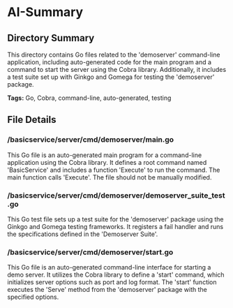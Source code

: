 # AI-Summary
## Directory Summary
This directory contains Go files related to the 'demoserver' command-line application, including auto-generated code for the main program and a command to start the server using the Cobra library. Additionally, it includes a test suite set up with Ginkgo and Gomega for testing the 'demoserver' package.

**Tags:** Go, Cobra, command-line, auto-generated, testing

## File Details
    
### /basicservice/server/cmd/demoserver/main.go
This Go file is an auto-generated main program for a command-line application using the Cobra library. It defines a root command named 'BasicService' and includes a function 'Execute' to run the command. The main function calls 'Execute'. The file should not be manually modified.

### /basicservice/server/cmd/demoserver/demoserver_suite_test.go
This Go test file sets up a test suite for the 'demoserver' package using the Ginkgo and Gomega testing frameworks. It registers a fail handler and runs the specifications defined in the 'Demoserver Suite'.

### /basicservice/server/cmd/demoserver/start.go
This Go file is an auto-generated command-line interface for starting a demo server. It utilizes the Cobra library to define a 'start' command, which initializes server options such as port and log format. The 'start' function executes the 'Serve' method from the 'demoserver' package with the specified options.

